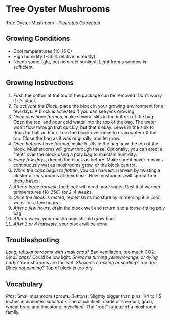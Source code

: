 Tree Oyster Mushrooms
=====================

Tree Oyster Mushroom - *Pluerotus Ostreatus*

Growing Conditions
------------------
- Cool temperatures (10-15 C)
- High humidity (~50% relative humidity)
- Needs some light, but no direct sunlight. Light from a window is sufficient.

Growing Instructions
--------------------
 1. *First*, the cotton at the top of the package can be removed. Don't worry if it's stuck.
 2. *To activate the Block*, place the block in your growing environment for a few days.
 A block is activated if you can see *pins* growing.
 3. *Once pins have formed*, make several slits in the bottom of the bag.
 Open the top, and pour cold water into the top of the bag.
 The water won't flow through that quickly, but that's okay.
 Leave in the sink to drain for half an hour.
 Turn the block over once to drain water off the top.
 Close the bag as it was originally, and let grow.
 4. *Once buttons have formed*, make 5 slits in the bag near the top of the block.
 Mushsrooms will grow through these.
 Optionally, you can erect a "tent" over the block using a poly bag to maintain humidity.
 5. *Every few days*, drench the block as before.
 Make sure it never remains continuously wet as mushrooms grow, or the block can rot.
 6. *When the caps begin to flatten*, you can harvest.
 Harvest by twisting a cluster of mushrooms at their base.
 New mushrooms will sprout from these bases.
 7. *After a large harvest*, the block will need more water.
 Rest it at warmer temperatures (18-25C) for 2-4 weeks.
 8. *Once the block is rested*, replenish its moisture by immersing it in *cold* water for a few hours.
 9. *After a few hours*, drain the block well and return it to a loose-fitting poly bag.
10. *After a week*, your mushrooms should grow back.
11. *After 3 or 4 harvests*, your block will be done.

Troubleshooting
---------------
*Long, tubular shrooms with small caps?* Bad ventilation, too much CO2.
*Small caps?* Could be low light.
*Shrooms turning yellow/orange, or dying early?* Your shrooms are too wet.
*Shrooms cracking or scaling?* Too dry!
*Block not pinning?* Top of block is too dry.

Vocabulary
----------
*Pins*: Small mushroom sprouts.
*Buttons*: Slightly bigger than pins, 1/4 to 1.5 inches in diameter.
*substrate*: The block itself, made of sawdust, grain, wheat bran, and limestone.
*mycelium*: The "root" fungus of a mushroom family.
